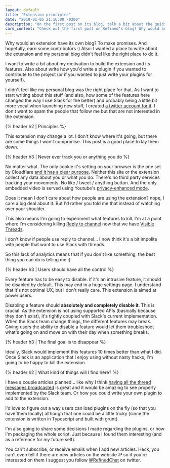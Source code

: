 ```yaml
---
layout: default
title: "Extension principles"
date: "2019-01-05 21:16:00 -0300"
description: "On the first post on its blog, talk a bit about the guiding principles used on all-things Refined"
card_content: "Check out the first post on Refined's blog! Why would an extension need one? To make promises. Obviously."
---
```


Why would an extension have its own blog? To make promises. And hopefully, earn some contributors :) Also: I wanted a place to write about the extension and my personal blog didn't feel like the right place to do it.

<!--more-->
I want to write a bit about my motivation to build the extension and its features. Also about write how you'd write a plugin if you wanted to contribute to the project (or if you wanted to just write your plugins for yourself).

I didn't feel like my personal blog was the right place for that. As I want to start writing about this stuff (and also, how some of the features here changed the way I use Slack for the better) and probably being a little bit more vocal when launching new stuff, I created [a twitter account for it](https://twitter.com/RefinedChat). I don't want to spam the people that follow me but that are not interested in the extension.

{% header h2 | Principles %}

This extension may change a lot. I don't know where it's going, but there are some things I won't comprimise. This post is a good place to lay them down.

{% header h3 | Never ever track you or anything you do %}

No matter what. The only cookie it's setting on your browser is the one set by Cloudflare [and it has a clear purpose](https://support.cloudflare.com/hc/en-us/articles/200170156-What-does-the-Cloudflare-cfduid-cookie-do-). Neither this site or the extension collect any data about you or what you do. There's no third party services tracking your movements. No like / tweet / anything button. And the only embedded video is served using Youtube's [privacy-enhanced mode](https://support.google.com/youtube/answer/171780?hl=en).

Does it mean I don't care about how people are using the extension? nope, I care a big deal about it. But I'd rather you told me that instead of watching over your shoulder.

This also means I'm going to experiment what features to kill. I'm at a point where I'm considering killing [Reply to channel](/reply-to-channel) now that we have [Visible Threads](/visible-threads).

I don't know if people use reply to channel... I now think it's a bit impolite with people that want to use Slack with threads.

So this lack of analytics means that if you don't like something, the best thing you can do is telling me :)

{% header h3 | Users should have all the control %}

Every feature has to be easy to disable. If it's an intrusive feature, it should be disabled by default. This may end in a huge settings page. I understand that it's not optimal UX, but I don't really care. This extension is aimed at power users.

Disabling a feature should **absolutely and completely disable it**. This is crucial. As the extension is not using supported APIs (basically because they don't exist), it's tightly coupled with Slack's current implementation. When the Slack team change things, the different features may break. Giving users the ability to disable a feature would let them troubleshoot what's going on and move on with their day when something breaks.

{% header h3 | The final goal is to disappear %}

Ideally, Slack would implement this features 10 times better than what I did. Once Slack is an application that I enjoy using without nasty hacks, I'm going to be happy to kill the extension.

{% header h2 | What kind of things will I find here? %}

I have a couple articles planned... like why I think [having all the thread messages broadcasted](/broadcast-thread) is great and it would be amazing to see properly implemented by the Slack team. Or how you could write your own plugin to add to the extension.

I'd love to figure out a way users can load plugins on the fly (so that you have them locally) although that one could be a little tricky (since the extension is written in Typescript and built with grunt).

I'm also going to share some decisions I made regarding the plugins, or how I'm packaging the whole script. Just because I found them interesting (and as a reference for my future self).

You can't subscribe, or receive emails when I add new articles. Heck, you can't even tell if there are new articles on the website :P so if you're interested on them I suggest you follow [@RefinedChat](https://twitter.com/RefinedChat) on twitter.